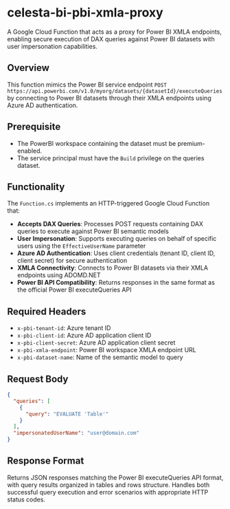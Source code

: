 # celesta-bi-pbi-xmla-proxy

A Google Cloud Function that acts as a proxy for Power BI XMLA endpoints, enabling secure execution of DAX queries against Power BI datasets with user impersonation capabilities.

## Overview

This function mimics the Power BI service endpoint `POST https://api.powerbi.com/v1.0/myorg/datasets/{datasetId}/executeQueries` by connecting to Power BI datasets through their XMLA endpoints using Azure AD authentication.

## Prerequisite
- The PowerBI workspace containing the dataset must be premium-enabled.
- The service principal must have the `Build` privilege on the queries dataset.

## Functionality

The `Function.cs` implements an HTTP-triggered Google Cloud Function that:

- **Accepts DAX Queries**: Processes POST requests containing DAX queries to execute against Power BI semantic models
- **User Impersonation**: Supports executing queries on behalf of specific users using the `EffectiveUserName` parameter
- **Azure AD Authentication**: Uses client credentials (tenant ID, client ID, client secret) for secure authentication
- **XMLA Connectivity**: Connects to Power BI datasets via their XMLA endpoints using ADOMD.NET
- **Power BI API Compatibility**: Returns responses in the same format as the official Power BI executeQueries API

## Required Headers

- `x-pbi-tenant-id`: Azure tenant ID
- `x-pbi-client-id`: Azure AD application client ID  
- `x-pbi-client-secret`: Azure AD application client secret
- `x-pbi-xmla-endpoint`: Power BI workspace XMLA endpoint URL
- `x-pbi-dataset-name`: Name of the semantic model to query

## Request Body

```json
{
  "queries": [
    {
      "query": "EVALUATE 'Table'"
    }
  ],
  "impersonatedUserName": "user@domain.com"
}
```

## Response Format

Returns JSON responses matching the Power BI executeQueries API format, with query results organized in tables and rows structure. Handles both successful query execution and error scenarios with appropriate HTTP status codes.